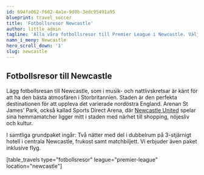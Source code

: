 ```yaml
---
id: 694fa062-f602-4a1e-9d0b-3edc95491a95
blueprint: travel_soccer
title: 'Fotbollsresor Newcastle'
author: little_admin
tagline: 'Alla våra fotbollsresor till Premier League i Newcastle. Välj din match med biljett, hotell & flyg nedan.'
namn_i_meny: Newcastle
hero_scroll_down: '1'
slug: newcastle
---
```

<h2>Fotbollsresor till Newcastle</h2>
<p>Lägg fotbollsresan till Newcastle, som i musik- och nattlivskretsar är känt för att ha den bästa atmosfären i Storbritannien. Staden är den perfekta destinationen för att uppleva det varierade nordöstra England. Arenan St James’ Park, också kallad Sports Direct Arena, där <a href="https://olka.se/fotbollsresor/premier-league/newcastle/newcastle-united/">Newcastle United</a> spelar sina hemmamatcher ligger mitt i staden med närhet till shopping, nöjesliv och kultur.</p>
<p>I samtliga grundpaket ingår: Två nätter med del i dubbelrum på 3-stjärnigt hotell i centrala Newcastle, frukost samt matchbiljett. Vi erbjuder även paket inklusive flyg.</p>
<p>[table_travels type="fotbollsresor" league="premier-league" location="newcastle"]</p>

